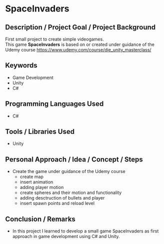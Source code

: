 # SpaceInvaders

## Description / Project Goal / Project Background

First small project to create simple videogames. \
This game **SpaceInvaders** is based on or created under guidance of the Udemy course https://www.udemy.com/course/die_unity_masterclass/

## Keywords
* Game Development
* Unity
* C#

## Programming Languages Used
* C#

## Tools / Libraries Used
* Unity

## Personal  Approach / Idea / Concept / Steps
* Create the game under guidance of the Udemy course
	* create map
	* insert animation
	* adding player motion
	* create spheres and their motion and functionality
	* adding desctruction of bullets and player
	* insert spawn points and reload level

## Conclusion / Remarks
* In this project I learned to develop a small game SpaceInvaders as first approach in game development using C# and Unity. 
